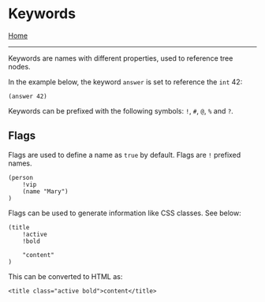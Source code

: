 # Keywords

[Home](../README.md)

---

Keywords are names with different properties, used to reference tree nodes.

In the example below, the keyword `answer` is set to reference the `int` 42:

```
(answer 42)
```


Keywords can be prefixed with the following symbols: `!`, `#`, `@`, `%` and `?`.


## Flags

Flags are used to define a name as `true` by default. Flags are `!` prefixed names.

```
(person
    !vip
    (name "Mary")
)
```


Flags can be used to generate information like CSS classes. See below:

```
(title
    !active
    !bold

    "content"
)
```

This can be converted to HTML as:

```
<title class="active bold">content</title>
```

